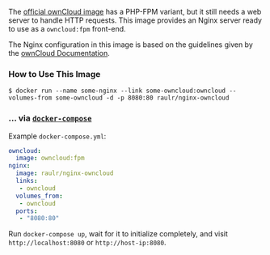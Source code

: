 
The [official ownCloud image](https://hub.docker.com/r/library/owncloud/) has a PHP-FPM variant, but it still needs a web server to handle HTTP requests. This image provides an Nginx server ready to use as a `owncloud:fpm` front-end.

The Nginx configuration in this image is based on the guidelines given by the [ownCloud Documentation](https://doc.owncloud.org/server/8.2/admin_manual/installation/nginx_configuration.html).

### How to Use This Image

    $ docker run --name some-nginx --link some-owncloud:owncloud --volumes-from some-owncloud -d -p 8080:80 raulr/nginx-owncloud

### ... via [`docker-compose`](https://github.com/docker/compose)

Example `docker-compose.yml`:

```yaml
owncloud:
  image: owncloud:fpm
nginx:
  image: raulr/nginx-owncloud
  links:
   - owncloud
  volumes_from:
   - owncloud
  ports:
   - "8080:80"
```

Run `docker-compose up`, wait for it to initialize completely, and visit `http://localhost:8080` or `http://host-ip:8080`.
